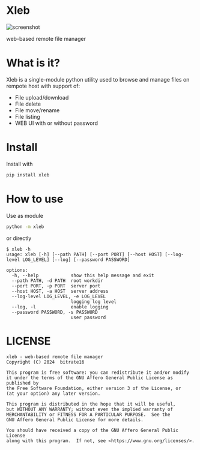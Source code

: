 # Xleb

![screenshot](screenshot.png)

web-based remote file manager

# What is it?

Xleb is a single-module python utility used to browse and manage files on rempote host with support of:
* File upload/download
* File delete
* File move/rename
* File listing
* WEB UI with or without password

# Install

Install with

```bash
pip install xleb
```

# How to use

Use as module

```bash
python -m xleb
```

or directly

```
$ xleb -h
usage: xleb [-h] [--path PATH] [--port PORT] [--host HOST] [--log-level LOG_LEVEL] [--log] [--password PASSWORD]

options:
  -h, --help            show this help message and exit
  --path PATH, -d PATH  root workdir
  --port PORT, -p PORT  server port
  --host HOST, -a HOST  server address
  --log-level LOG_LEVEL, -e LOG_LEVEL
                        logging log level
  --log, -l             enable logging
  --password PASSWORD, -s PASSWORD
                        user password
```

# LICENSE

```
xleb - web-based remote file manager
Copyright (C) 2024  bitrate16

This program is free software: you can redistribute it and/or modify
it under the terms of the GNU Affero General Public License as published by
the Free Software Foundation, either version 3 of the License, or
(at your option) any later version.

This program is distributed in the hope that it will be useful,
but WITHOUT ANY WARRANTY; without even the implied warranty of
MERCHANTABILITY or FITNESS FOR A PARTICULAR PURPOSE.  See the
GNU Affero General Public License for more details.

You should have received a copy of the GNU Affero General Public License
along with this program.  If not, see <https://www.gnu.org/licenses/>.
```